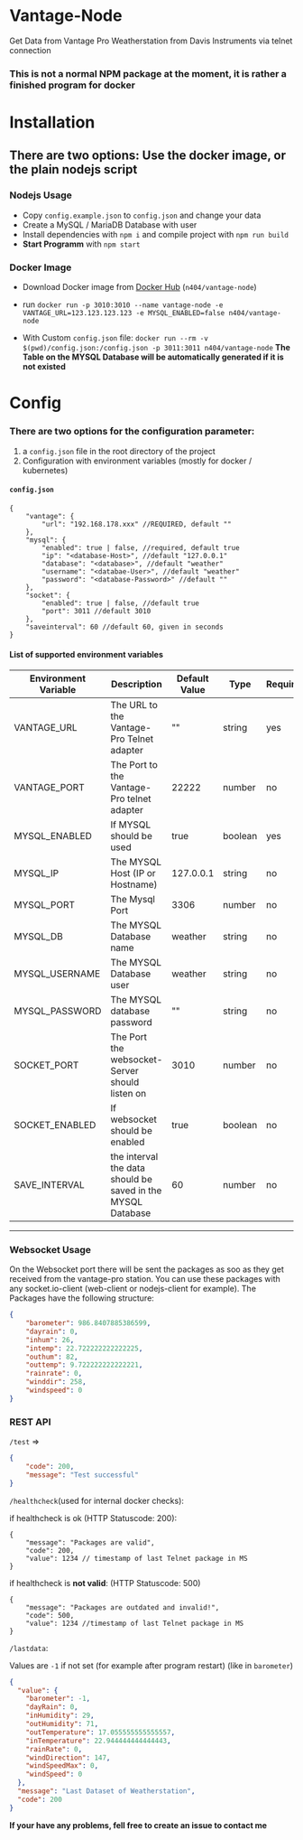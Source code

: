 # Vantage-Node
Get Data from Vantage Pro Weatherstation from Davis Instruments via telnet connection

### This is not a normal NPM package at the moment, it is rather a finished program for docker 

# Installation
## There are two options: Use the docker image, or the plain nodejs script
### Nodejs Usage
* Copy `config.example.json` to `config.json` and change your data
* Create a MySQL / MariaDB Database with user
* Install dependencies with `npm i` and compile project with `npm run build`
* **Start Programm** with `npm start`

### Docker Image
* Download Docker image from [Docker Hub](https://hub.docker.com/r/n404/vantage-node) (`n404/vantage-node`)
* run `docker run -p 3010:3010 --name vantage-node -e VANTAGE_URL=123.123.123.123 -e MYSQL_ENABLED=false n404/vantage-node`
 
* With Custom `config.json` file: `docker run --rm -v $(pwd)/config.json:/config.json -p 3011:3011 n404/vantage-node`
**The Table on the MYSQL Database will be automatically generated if it is not existed**

# Config
### There are two options for the configuration parameter:
1. a `config.json` file in the root directory of the project
2. Configuration with environment variables (mostly for docker / kubernetes)

#### `config.json`
````json5
{
    "vantage": {
        "url": "192.168.178.xxx" //REQUIRED, default ""
    }, 
    "mysql": {
        "enabled": true | false, //required, default true
        "ip": "<database-Host>", //default "127.0.0.1"
        "database": "<database>", //default "weather"
        "username": "<databae-User>", //default "weather"
        "password": "<database-Password>" //default ""
    }, 
    "socket": {
        "enabled": true | false, //default true
        "port": 3011 //default 3010
    }, 
    "saveinterval": 60 //default 60, given in seconds
}
````
#### List of supported environment variables
| Environment Variable | Description                                                 | Default Value | Type    | Required |
|----------------------|-------------------------------------------------------------|---------------|---------|----------|
| VANTAGE_URL          | The URL to the Vantage-Pro Telnet adapter                   | ""            | string  | yes      |
| VANTAGE_PORT         | The Port to the Vantage-Pro telnet adapter                  | 22222         | number  | no       |
| MYSQL_ENABLED        | If MYSQL should be used                                     | true          | boolean | yes      |
| MYSQL_IP             | The MYSQL Host (IP or Hostname)                             | 127.0.0.1     | string  | no       |
| MYSQL_PORT           | The Mysql Port                                              | 3306          | number  | no       |
| MYSQL_DB             | The MYSQL Database name                                     | weather       | string  | no       |
| MYSQL_USERNAME       | The MYSQL Database user                                     | weather       | string  | no       |
| MYSQL_PASSWORD       | The MYSQL database password                                 | ""            | string  | no       |
| SOCKET_PORT          | The Port the websocket-Server should listen on              | 3010          | number  | no       |
| SOCKET_ENABLED       | If websocket should be enabled                              | true          | boolean | no       |
| SAVE_INTERVAL        | the interval the data should be saved in the MYSQL Database | 60            | number  | no       |
----

### Websocket Usage
On the Websocket port there will be sent the packages as soo as they get received from the vantage-pro station.
You can use these packages with any socket.io-client (web-client or nodejs-client for example).
The Packages have the following structure:
````json
{
    "barometer": 986.8407885386599,
    "dayrain": 0,
    "inhum": 26,
    "intemp": 22.722222222222225, 
    "outhum": 82, 
    "outtemp": 9.722222222222221, 
    "rainrate": 0,
    "winddir": 258, 
    "windspeed": 0
}
````

### REST API
`/test` =>

```json
{
	"code": 200,
	"message": "Test successful"
}
```

`/healthcheck`(used for internal docker checks):

if healthcheck is ok (HTTP Statuscode: 200):

```json5
{
    "message": "Packages are valid", 
    "code": 200, 
    "value": 1234 // timestamp of last Telnet package in MS
}
```

if healthcheck is **not valid**: (HTTP Statuscode: 500)

```json5
{
    "message": "Packages are outdated and invalid!",
    "code": 500, 
    "value": 1234 //timestamp of last Telnet package in MS
}
```

`/lastdata`:

Values are `-1` if not set (for example after program restart) (like in `barometer`)
```json
{
  "value": {
    "barometer": -1,
    "dayRain": 0,
    "inHumidity": 29,
    "outHumidity": 71,
    "outTemperature": 17.055555555555557,
    "inTemperature": 22.944444444444443,
    "rainRate": 0,
    "windDirection": 147,
    "windSpeedMax": 0,
    "windSpeed": 0
  },
  "message": "Last Dataset of Weatherstation",
  "code": 200
}
```
**If your have any problems, fell free to create an issue to contact me**
